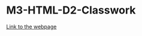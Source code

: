 # M3-HTML-D2-Classwork
[Link to the webpage](https://harichandana2000.github.io/M3-HTML-D2-Classwork/)
